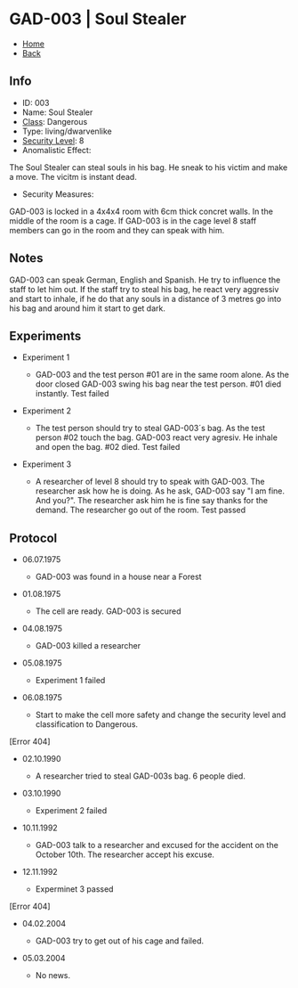 # GAD-003 | Soul Stealer

- [Home](../../../home.md)
- [Back](../s1.md)

## Info

- ID: 003
- Name: Soul Stealer
- [Class](../class.md): Dangerous
- Type: living/dwarvenlike
- [Security Level](../sec.md): 8
- Anomalistic Effect:

The Soul Stealer can steal souls in his bag. He sneak to his victim and make a move. The vicitm is instant dead.

- Security Measures:

GAD-003 is locked in a 4x4x4 room with 6cm thick concret walls. In the middle of the room is a cage. If GAD-003 is in the cage level 8 staff members can go in the room and they can speak with him. 

## Notes

GAD-003 can speak German, English and Spanish. He try to influence the staff to let him out. If the staff try to steal his bag, he react very aggressiv and start to inhale, if he do that any souls in a distance of 3 metres go into his bag and around him it start to get dark.

## Experiments

- Experiment 1
  - GAD-003 and the test person #01 are in the same room alone. As the door closed GAD-003 swing his bag near the test person. #01 died instantly. Test failed

- Experiment 2
  - The test person should try to steal GAD-003´s bag. As the test person #02 touch the bag. GAD-003 react very agresiv. He inhale and open the bag. #02 died. Test failed

- Experiment 3
  - A researcher of level 8 should try to speak with GAD-003. The researcher ask how he is doing. As he ask, GAD-003 say "I am fine. And you?". The researcher ask him he is fine     say thanks for the demand. The researcher go out of the room. Test passed

## Protocol

- 06.07.1975
  - GAD-003 was found in a house near a Forest

- 01.08.1975
  - The cell are ready. GAD-003 is secured

- 04.08.1975
  - GAD-003 killed a researcher

- 05.08.1975
  - Experiment 1 failed

- 06.08.1975
  - Start to make the cell more safety and change the security level and classification to Dangerous.

[Error 404]

- 02.10.1990
  - A researcher tried to steal GAD-003s bag. 6 people died.

- 03.10.1990
  - Experiment 2 failed

- 10.11.1992
  - GAD-003 talk to a researcher and excused for the accident on the October 10th. The researcher accept his excuse.

- 12.11.1992
  - Experminet 3 passed

[Error 404]

- 04.02.2004
  - GAD-003 try to get out of his cage and failed.

- 05.03.2004
  - No news.
